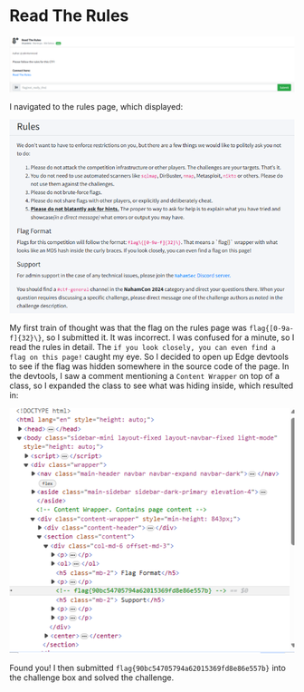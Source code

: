 # Read The Rules
![](../images/read-the-rules-part-1.png)

I navigated to the rules page, which displayed:

![](../images/read-the-rules-part-2.png)

My first train of thought was that the flag on the rules page was `flag{[0-9a-f]{32}\}`, so I submitted it. It was incorrect. I was confused for a minute, so I read the rules in detail. The `if you look closely, you can even find a flag on this page!` caught my eye. So I decided to open up Edge devtools to see if the flag was hidden somewhere in the source code of the page. In the devtools, I saw a comment mentioning a `Content Wrapper` on top of a class, so I expanded the class to see what was hiding inside, which resulted in:

![](../images/read-the-rules-part-3.png)

Found you! I then submitted `flag{90bc54705794a62015369fd8e86e557b}` into the challenge box and solved the challenge.
